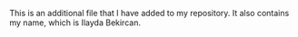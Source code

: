 This is an additional file that I have added to my repository. It also contains my name, which is Ilayda Bekircan.
